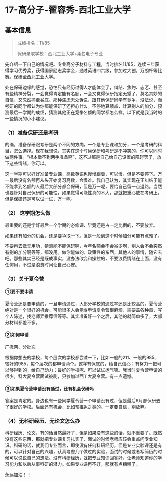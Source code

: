 # 17-高分子-翟容秀-西北工业大学

## 基本信息

> 成绩排名：11/85
>
> 保研录取学校：西北工业大学+柔性电子专业

先介绍一下自己的情况吧。专业高分子材料与工程，当时排名11/85，连续三年获得学习优秀奖，获得国家励志奖学金，通过英语四六级，参加过大创，万朗杯等比赛。保研至西北工业大学。

处在保研边缘的感觉，恐怕只有经历过得人才能体会了，纠结、焦灼、忐忑、甚至有些精神分裂，一会觉得肯定能有名额，一会又觉得保研指定无望了，莫名其妙的自信，又忽然摔至谷底。那种焦虑无处诉说，跟其他保研同学有竞争，没法说，而考研的同学都认为你都能保研了还担心什么。不停地算绩点，计算别人的加分，预测最后一学期的成绩，猜测其他正在竞争名额的同学都怎么样。以下就是我当时的一些情况的小小建议。

### （1）准备保研还是考研

的确，准备保研跟考研是两个不同的方向，一个是专业课和加分，一个是考研的科目，怎么选择。现在我想说，其实在这个时候保研和考研是不冲突的，你可以同时做两件事。“根本做不到两手准备啊”，这不过都是自己给自己设置的障碍罢了，放下这些情绪，你可以。

这一学期可以好好准备专业课，高数英语也慢慢跟着，可以慢，但是不要停下。万一最后没有名额再从头开始复习高数，会很难。我自己认为，其实现在正纠结于能不能拿到名额的人最后大部分都会保研，但是万一呢，要给自己留一点退路。当然也要针对自己保研的可能性，如果觉得可能性真的不大，那就把重心放在考研上，但是保研还是可以试一试，万一呢。

### （2） 这学期怎么做

最重要的还是学好最后一个学期的必修课，毕竟还是占一定比例的，不要放弃。

如果还有加分的机会，还是要争取一下。但是一般到这个时候加分可能有点难了。

不要再去做无用功，猜测能不能保研啊，今年名额会不会减少啊，别人会不会突然有别的加分啊等等，都没用。做你能做的。政策性的东西，其他人的事情，随它去吧。那些其实已经是既成事实，没办法改变和操控的，不要浪费情绪在上面，没有任何用，不过是浪费时间让自己心安。

### （3）关于夏令营

#### ①要不要申请

夏令营还是要申请的，一旦申请通过，大部分学校的通过率还是比较高的。夏令营绝对是一个很好的机会。可能很多人会觉得申请夏令营很麻烦，需要盖各种章，写个人陈述，找老师弄推荐信等等。其实准备好一个之后，其他的就简单多了，大部分材料都差不多。

#### ②如何申请

广撒网、分批次

根据你想去的学校，每个层次的学校都尝试一下，比如一般的211、一般的985、较好的985，每个层次的都申请两个。这样有保底的，给自己信心；有努力一把可以够得到的，给自己动力；最好的学校呢，可以试试运气嘛。我当时夏令营申请的很少，科大夏令营面试被刷，只参加过西工大夏令营。有一点遗憾。

#### ③如果夏令营申请没有通过，还有机会保研吗

答案是肯定的。身边也有一些同学夏令营一个申请没有过，但是最后9月都保研去了很好的学校。后面还有机会，比如预推免之类的。一定要自信，别放弃。

### （4）无科研经历、无论文怎么办

科研经历、论文，有的话当然最好了，但是如果没有这些的话，就不重要了。既然没有这些东西，那就把专业课复习扎实了，面试的时候老师应该会重点问专业知识。科研的话，就我们专业而言，即使没有任何科研经历，但是专业实验课还是有的，可以针对自己的兴趣，认真考虑几个做过的实验，面试的时候或者写简历的时候可以说说自己的想法。没有科研经历，就把专业知识回答好，让老师知道你的学习能力和以后从事科研的潜力。如果专业课再不好，那就有点糟糕了。

永远加油！！